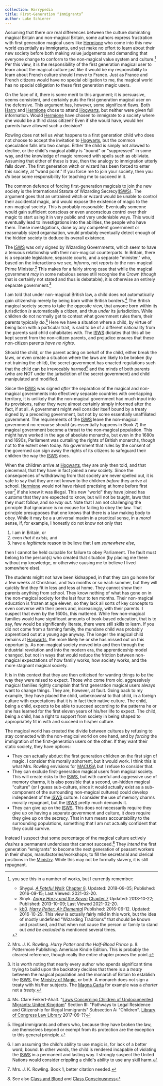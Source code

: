 ```yaml
---
collection: Harrypedia
title: First-Generation “Immigrants”
author: Luke Schierer
---
```


Assuming that there _are_ real differences between the culture dominating
magical Britain and non-magical Britain, some authors express
frustration with first generation magical users like [Hermione] who
come into this new world essentially as immigrants, and yet make no
effort to learn about their new society before both making value
judgements and demanding that everyone change to conform to the
non-magical value system and culture.[^210220-2] Per this view, it is
the responsibility of the first generation magical user to learn about
the magical culture just like it would be my responsibility to learn about
French culture should I move to France. Just as France and French
citizens would have no special obligation to me, the magical world has
no special obligation to these first generation magic users.

On the face of it, there is some merit to this argument; it is
persuasive, seems consistent, and certainly puts the first generation
magical user on the defensive. This argument has, however, some
significant flaws. Both [Harry] and [Hermione] chose to attend
[Hogwarts], but neither were given full information. Would [Hermione]
have chosen to immigrate to a society where she would be a third
class citizen? Even if she would have, would her parents have allowed
such a decision?

Rowling does not tell us what happens to a first generation child who does
not choose to accept the invitation to [Hogwarts], but the common
speculation falls into two camps. Either the child is simply not
allowed to decline, or the child's magical ability is "bound" or
"suppressed" in some way, and the knowledge of magic removed with
spells such as obliviate. Assuming that either of these is true, then
the analogy to immigration utterly falls down. The first generation
witch or wizard has been forced to enter this society, at "wand point."
If you force me to join your society, then you _do_ bear some
responsibility for teaching me to succeed in it.

The common defence of forcing first-generation magicals to join the new
society is the International Statute of Wizarding Secrecy\([ISWS]\). The
argument goes that an untrained witch or wizard would be unable to
control their accidental magic, and would expose the existence of magic
to the non-magical society. This is probably reasonable. Eventually
someone would gain sufficient conscious or even unconscious control
over their magic to start using it in very public and very undeniable
ways. This would eventually lead to investigations into the abilities,
the people who have them. These investigations, done by any competent
government or reasonably sized organisation, would probably eventually
detect enough of the hidden society to deduce its overall existence.

The [ISWS] was only signed by Wizarding Governments, which seem to have a
tenuous relationship with their non-magical counterparts. In Britain,
there is a separate legislature, separate courts, and a separate
"minister," who, based on the interactions we see, _informs_, not
_reports to_ the non-magical Prime Minister.[^210323-5] This makes for
a fairly strong case that while the magical government _may_ in some
nebulous sense still recognise the Crown (though that is certainly not
stated and thus is debatable), it is otherwise an entirely separate
government.[^240508-1]

I am told that under non-magical British law, a child does not
automatically gain citizenship merely by being born within British
borders.[^210323-6] The British magical society seems to take the
opposite view, that anyone born within its jurisdiction _is_
automatically a citizen, and thus _under_ its jurisdiction. While
children do not normally get to contest what government rules them,
their parents typically _do_.[^240508-2] Here we have a situation where a child, by virtue of being
born with a particular trait, is said to be of a different nationality
from the parents said child cohabitates with. The [ISWS] dictates that
this all be kept secret from the non-citizen parents, and prejudice
ensures that these non-citizen parents _have no rights._

[^240508-2]: Illegal immigrants and others who, because they have broken the law, are themselves beyond or exempt from its protection are the exception to this general principle.

Should the child, or the parent acting on behalf of the child, either
break the laws, or even create a situation where the laws are likely to
be broken (by not training the child), the secret government has
enacted regulations such that the child can be irrevocably harmed[^240508-3] and the minds of both parents (who are
NOT under the jurisdiction of the secret government) and child
manipulated and modified.

[^240508-3]: I am assuming the child's ability to use magic is, for lack of a better word, bound. In other words, the child is rendered incapable of violating the [ISWS] in a permanent and lasting way. I strongly suspect the United Nations would consider crippling a child's ability to use any skill harm.

Since the [ISWS] was signed _after_ the separation of the magical and
non-magical governments into effectively separate countries with
overlapping territory, it is unlikely that the non-magical government
had much input into its provisions, rather they were almost certainly
simply informed after the fact, if at all. A government might well
consider itself bound by a treaty signed by a preceding government, but
not by some essentially unaffiliated government. The requirements of
the [ISWS] leave the non-magical government no recourse should (as
essentially happens in Book 7) the magical government become a threat
to the non-magical population. This might have worked in the age of
absolute monarchs, but even in the 1680s and 1690s, Parliament was
curtailing the rights of British monarchs, though not to the extent seen
today. No government that rules by the consent of the governed can sign
away the rights of its citizens to safeguard their children the way the
[ISWS] does.

When the children arrive at [Hogwarts], they are only then told, and
that piecemeal, that they have in fact joined a new society. Since
the consequences of withdrawing from that society are never spelled out,
it is safe to say that they are not known to the children _before_ they
arrive at school. [Hermione] would not have risked practising at home
before first year[^210323-8] if she knew it was illegal. This new
"world" they have joined has customs that they are expected to know,
but will not be taught, laws that they must follow, and _no way out_. Note that I am not challenging the principle that ignorance is no excuse for failing to obey the law. That principle presupposes that one knows that there is a law making body to obey. While it may be a a universal maxim in a practical sense, in a _moral_ sense, if, for example, I honestly do not know not only that

1.  I am in Britain, or
2.  even _that it exists,_ and
3.  have a _legitimate_ reason to believe that I am _somewhere else,_

then I cannot be held culpable for failure to obey Parliament. The fault must belong to the person(s) who created that situation (by placing me there without my knowledge, or otherwise causing me to believe I lived somewhere else).

[Hermione]: /Harrypedia/people/granger/hermione_jean//
[Hogwarts]: /Harrypedia/hogwarts/

The students might not have been kidnapped, in that they can go home for a few
weeks at Christmas, and two months or so each summer, but they will
quickly find they fit in less and less at home. They cannot show their
parents anything from school. They know nothing of what has gone on in
the non-magical society for the last four to ten months. Their
non-magical education is frozen at age eleven, so they lack all sorts
of key concepts to even converse with their peers and, increasingly,
with their parents. I suspect that even by the 1600s, this mattered. While few non-magical families would have significant amounts of book-based education, that is to say, few would be significantly literate, there were still skills to learn. If you did not come from a farming family, the mundane child was probably apprenticed out at a
young age anyway. The longer the magical child remains at [Hogwarts], the more likely he or she has missed out on this opportunity. As non-magical society moved into and then
through the industrial revolution and into the modern era, the apprenticeship model changed, but not in ways that would reduce the friction between non-magical expectations of how family works, how society works, and
the more stagnant magical society.

It is in this context that they are then criticised for wanting things
to be the way they were raised to expect. Those who come from old,
aggressively magical families rightly complain that first generation
magical users always want to change things. They are, however, at
fault. Going back to my example, they have placed the child, unbeknownst to that child, in a foreign culture with expectations that it is in fact their native culture. The child, being a child, expects to be able to succeed according to the patterns he or she has learned for the first eleven years of his/her life to expect. The child, being a child, has a right to support from society in being shaped to appropriately fit in with and succeed in his/her culture.

The magical world has created the divide between cultures by refusing to stay
connected with the non-magical world on one hand, and by _forcing_ the
immigration of the first-generation users on the other. If they want
their static society, they have options:

- They can actually abduct the first generation children on the first
  sign of magic. I consider this morally abhorrent, but it would
  work. I think this is what Mrs. Rowling envisions for [MACUSA] but I
  refuse to consider that.
- They can exclude first-generation magical users from magical society.
  This will create risks to the [ISWS], but with careful and aggressive
  use of memory charms, it is also possible that a second, un-hidden
  magical "culture" (or I guess sub-culture, since it would actually
  exist as a sub-component of the surrounding non-magical cultures)
  could develop independent of the [ISWS] culture. I consider the use of
  memory charms morally repugnant, but the [ISWS] pretty much demands it.
- They can give up on the [ISWS]. This does not necessarily require they
  give up on having a separate government and culture, it _does_
  require they give up on the secrecy. That in turn means
  accountability to the surrounding populations, something that I am
  not actually confident that they could survive.

Instead I suspect that some percentage of the magical culture actively _desires_ a permanent underclass that cannot succeed.[^240508-4] They _intend_ the first generation "emigrants" to become the next generation of peasant workers in their shops, manufactories/workshops; to fill the secretarial and clerical positions in the [Ministry]. While this may not be formally slavery, it is still repugnant.

[^240508-4]: See also [Class and Blood](../class_and_blood/) and [Class Consciousness](../class_consciousness/)

[Ministry]: ../government/
[MACUSA]: ../../macusa
[Harry]: /Harrypedia/people/potter/harry_james//

[^210323-5]:
    Mrs. J. K. Rowling. _Harry Potter and the Half-Blood Prince_
    p. 8. Pottermore Publishing. American Kindle Edition.
    This is probably the clearest reference, though really the entire
    chapter proves the point.

[^210323-6]:
    Ms. Clare Feikert-Ahalt.
    "[Laws Concerning Children of Undocumented Migrants: United Kingdom](https://www.loc.gov/law/help/undocumented-migrants/uk.php)"
    Section III: "Pathways to Legal Residence and Citizenship for Illegal
    Immigrants" Subsection A: "Children".
    [Library of Congress Law Library](https://www.loc.gov/law)
    2017-09-??

[^210323-7]:
    [Harry Potter Wiki](https://harrypotter.fandom.com/).
    "[International Statute of Wizarding Secrecy]https://harrypotter.fandom.com/wiki/International_Statute_of_Wizarding_Secrecy)"
    Last Edited: 2021-01-18. Last Viewed: 2021-03-23.

[^210323-8]: Mrs. J. K. Rowling. Book 1, better citation needed.

[^210220-2]: you see this in a number of works, but I currently remember:

    - Shygui. _[A Fateful Walk](https://www.fanfiction.net/s/12150047)_
      [Chapter 8](https://www.fanfiction.net/s/12150047/8/A-Fateful-Walk).
      Updated: 2018-09-05; Published: 2016-09-15; Last Viewed: 2021-02-20.
    - Sinyk. _[Angry Harry and the Seven](https://www.fanfiction.net/s/9750991)_
      [Chapter 7](https://www.fanfiction.net/s/9750991/17/Angry-Harry-and-the-Seven)
      Updated: 2013-10-22; Published: 2013-10-09; Last Viewed 2021-02-20.
    - [kb0](https://www.fanfiction.net/u/1251524/kb0). _[Harry Potter: Air Elemental](https://www.fanfiction.net/s/11995519/)_ Published: 2016-06-12. Updated: 2016-10-29.
      This view is actually fairly mild in this work, but the idea of mostly undefined "Wizarding Traditions" that
      should be known and practised, and that when not cause the person or family to stand out _and be excluded_
      is mentioned several times.

[^240508-1]: It is worth noting that nearly every author who spends significant time trying to build upon the backstory decides that there is a a _treaty_ between the magical population and the monarch of Britain to establish the [ISWS], the [Ministry of Magic], or both. A monarch does not sign a treaty with his/her subjects. The [Magna Carta] for example was a _charter_ not a _treaty_.

[Magna Carta]: https://www.parliament.uk/magnacarta/
[ISWS]: ../international_statute_of_secrecy/
[Ministry of Magic]: ../government/
